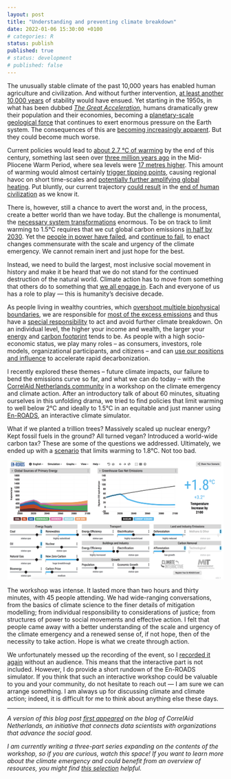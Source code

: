 ```yaml
---
layout: post
title: "Understanding and preventing climate breakdown"
date: 2022-01-06 15:30:00 +0100
# categories: R
status: publish
published: true
# status: development
# published: false
---
```

 
The unusually stable climate of the past 10,000 years has enabled human agriculture and civilization. And without further intervention, [at least another 10,000 years](https://www.science.org/doi/abs/10.1126/science.1076120) of stability would have ensued. Yet starting in the 1950s, in what has been dubbed [*The Great Acceleration*](https://journals.sagepub.com/doi/10.1177/2053019614564785), humans dramatically grew their population and their economies, becoming a [planetary-scale geological force](https://www.goodreads.com/book/show/36004703-the-human-planet) that continues to exert enormous pressure on the Earth system. The consequences of this are [becoming increasingly apparent](https://www.nytimes.com/interactive/2021/12/13/opinion/climate-change-effects-countries.html). But they could become much worse.
 
Current policies would lead to [about 2.7 °C of warming](https://climateactiontracker.org/publications/glasgows-2030-credibility-gap-net-zeros-lip-service-to-climate-action/) by the end of this century, something last seen over [three million years ago](https://www.pnas.org/content/115/52/13288) in the Mid-Pliocene Warm Period, where sea levels were [17 metres higher](https://www.nature.com/articles/s41586-019-1543-2). This amount of warming would almost certainly [trigger tipping points](https://www.carbonbrief.org/explainer-nine-tipping-points-that-could-be-triggered-by-climate-change), causing regional havoc on short time-scales and [potentially further amplifying global heating](https://www.pnas.org/content/115/33/8252). Put bluntly, our current trajectory [could result](https://theecologist.org/2019/jan/03/its-nonlinearity-stupid) in the [end of human civilization](https://www.goodreads.com/en/book/show/19145016-the-collapse-of-western-civilization) as we know it.
 
There is, however, still a chance to avert the worst and, in the process, create a better world than we have today. But the challenge is monumental, the [necessary system transformations](https://www.wri.org/research/state-climate-action-2021) enormous. To be on track to limit warming to 1.5°C requires that we cut global carbon emissions [in half by 2030](https://www.science.org/doi/10.1126/science.aah3443). Yet the [people in power have failed](https://www.annualreviews.org/doi/abs/10.1146/annurev-environ-012220-011104), and [continue to fail](https://climateactiontracker.org/countries/), to enact changes commensurate with the scale and urgency of the climate emergency. We cannot remain inert and just hope for the best.
 
Instead, we need to build the largest, most inclusive social movement in history and make it be heard that we do not stand for the continued destruction of the natural world. Climate action has to move from something that others do to something that [we all engage in](https://twitter.com/climatehuman/status/1315065413500166144). Each and everyone of us has a role to play — this is humanity’s decisive decade.
 
As people living in wealthy countries, which [overshoot multiple biophysical boundaries](https://www.nature.com/articles/s41893-021-00799-z), we are responsible for [most of the excess emissions](https://www.sciencedirect.com/science/article/pii/S2542519620301960) and thus have a [special responsibility](https://www.carbonbrief.org/in-depth-qa-what-is-climate-justice) to act and avoid further climate breakdown. On an individual level, the higher your income and wealth, the larger your [energy](https://www.nature.com/articles/s41560-020-0579-8) and [carbon footprint](https://www.ecoequity.org/wp-content/uploads/2020/12/GAP-graphic.png) tends to be. As people with a high socio-economic status, we play many roles – as consumers, investors, role models, organizational participants, and citizens – and can [use our positions and influence](https://www.nature.com/articles/s41560-021-00900-y) to accelerate rapid decarbonization.
 
I recently explored these themes – future climate impacts, our failure to bend the emissions curve so far, and what we can do today – with the [CorrelAid Netherlands community](https://www.meetup.com/DataForGood-CorrelAid-X-Netherlands/) in a workshop on the climate emergency and climate action. After an introductory talk of about 60 minutes, situating ourselves in this unfolding drama, we tried to find policies that limit warming to well below 2°C and ideally to 1.5°C in an equitable and just manner using [En-ROADS](https://en-roads.climateinteractive.org/scenario.html?v=21.12.0), an interactive climate simulator.
 
What if we planted a trillion trees? Massively scaled up nuclear energy? Kept fossil fuels in the ground? All turned vegan? Introduced a world-wide carbon tax? These are some of the questions we addressed. Ultimately, we ended up with a [scenario](https://en-roads.climateinteractive.org/scenario.html?v=21.12.0&p196=50&p198=50&p200=50&p16=-0.03&p35=2&p39=50&p47=5&p53=50&p57=-10&p209=1&p60=-80&p61=-50&p254=2021&p65=30&p218=5&p208=2&p68=10&p70=50) that limits warming to 1.8°C. Not too bad.
 
<div style='text-align: center;'>
  <img src="../assets/img/En-ROADS-Scenario.png" />
</div>
 
The workshop was intense. It lasted more than two hours and thirty minutes, with 45 people attending. We had wide-ranging conversations, from the basics of climate science to the finer details of mitigation modelling; from individual responsibility to considerations of justice; from structures of power to social movements and effective action. I felt that people came away with a better understanding of the scale and urgency of the climate emergency and a renewed sense of, if not hope, then of the necessity to take action. Hope is what we create through action.
 
We unfortunately messed up the recording of the event, so I [recorded it again](https://twitter.com/fdabl/status/1465313483759796231) without an audience. This means that the interactive part is not included. However, I do provide a short rundown of the En-ROADS simulator. If you think that such an interactive workshop could be valuable to you and your community, do not hesitate to reach out — I am sure we can arrange something. I am always up for discussing climate and climate action; indeed, it is difficult for me to think about anything else these days.
 
---
*A version of this blog post [first appeared](https://correlaid.nl/blog/climate-action/) on the blog of CorrelAid Netherlands, an initiative that connects data scientists with organizations that advance the social good.*
 
*I am currently writing a three-part series expanding on the contents of the workshop, so if you are curious, watch this space! If you want to learn more about the climate emergency and could benefit from an overview of resources, you might find [this selection](https://fabiandablander.com/menu/climate.html) helpful.*

